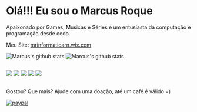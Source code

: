 # Olá!!! Eu sou o Marcus Roque 

Apaixonado por Games, Musicas e Séries e um entusiasta da computação e programação desde cedo.

Meu Site: [mrinformaticarn.wix.com](https://mrinformatica.wix.com)

![Marcus's github stats](https://github-readme-stats.vercel.app/api?username=marcusroque&show_icons=true&theme=tokyonight)
![Marcus's github stats](https://github-readme-stats.vercel.app/api/top-langs/?username=marcusroque&layout=compact&langs_count=8&theme=tokyonight)


</div>
  
  ##
  
  <div>
  <a href = "mailto: merpjunior@gmail.com"><img src="https://img.shields.io/badge/-Gmail-%23EA4335?style=for-the-badge&logo=gmail&logoColor=white" target="_blank"></a>
  <a href="https://www.linkedin.com/in/marcus-evandro-roque-pereira-junior-14594123/" target="_blank"><img src="https://img.shields.io/badge/-LinkedIn-%230077B5?style=for-the-badge&logo=linkedin&logoColor=white" target="_blank"></a>
  <a href="https://www.youtube.com/channel/UC2ABWZ-CVxsKttJqqviN2lg" target="_blank"><img src="https://img.shields.io/badge/-Youtube-%23333?style=for-the-badge&logo=youtube&logoColor=white" target="_blank"></a>
  <a href="https://instagram.com/marcusroquejr" target="_blank"><img src="https://img.shields.io/badge/-Instagram-%23E4405F?style=for-the-badge&logo=instagram&logoColor=white" target="_blank"></a>
  <a href="https://twitter.com/billymelv" target="_blank"><img src="https://img.shields.io/badge/-Twitter-%230077B5?style=for-the-badge&logo=Twitter&logoColor=white" target="_blank"></a>    
</div>

##
Gostou? Que mais? Ajude com uma doação, até um café é válido =)

[![paypal](https://www.paypalobjects.com/en_US/i/btn/btn_donateCC_LG.gif)](https://www.paypal.com/donate?hosted_button_id=QUFHFGLWGZG62)
